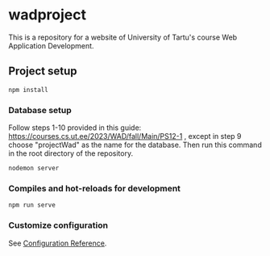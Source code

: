 # wadproject

This is a repository for a website of University of Tartu's course Web Application Development.

## Project setup
```
npm install
```

### Database setup

Follow steps 1-10 provided in this guide: https://courses.cs.ut.ee/2023/WAD/fall/Main/PS12-1 
, except in step 9 choose "projectWad" as the name for the database. Then run this command in the root directory of the repository.

```
nodemon server
```

### Compiles and hot-reloads for development
```
npm run serve
```

### Customize configuration
See [Configuration Reference](https://cli.vuejs.org/config/).
